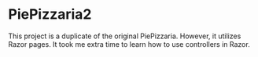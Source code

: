 # PiePizzaria2
This project is a duplicate of the original PiePizzaria. However, it utilizes Razor pages.
It took me extra time to learn how to use controllers in Razor.
